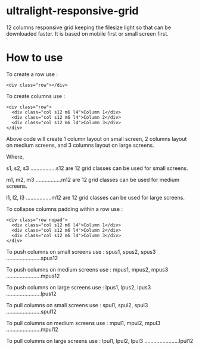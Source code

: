 # ultralight-responsive-grid
12 columns responsive grid keeping the filesize light so that can be downloaded faster. It is based on mobile first or small screen first.

# How to use

To create a row use :

```
<div class="row"></div>
```

To create columns use :

```
<div class="row">
  <div class="col s12 m6 l4">Column 1</div>
  <div class="col s12 m6 l4">Column 2</div>
  <div class="col s12 m6 l4">Column 3</div>
</div>
```
Above code will create 1 column layout on small screen, 2 columns layout on medium screens, and 3 columns layout on large screens.

Where,

s1, s2, s3 .................s12 are 12 grid classes can be used for small screens.

m1, m2, m3 .................m12 are 12 grid classes can be used for medium screens.

l1, l2, l3 .................m12 are 12 grid classes can be used for large screens.

To collapse columns padding within a row use :

```
<div class="row nopad">
  <div class="col s12 m6 l4">Column 1</div>
  <div class="col s12 m6 l4">Column 2</div>
  <div class="col s12 m6 l4">Column 3</div>
</div>
```

To push columns on small screens use :
spus1, spus2, spus3 .......................spus12

To push columns on medium screens use :
mpus1, mpus2, mpus3 .......................mpus12

To push columns on large screens use :
lpus1, lpus2, lpus3 .......................lpus12


To pull columns on small screens use :
spul1, spul2, spul3 .......................spul12

To pull columns on medium screens use :
mpul1, mpul2, mpul3 .......................mpul12

To pull columns on large screens use :
lpul1, lpul2, lpul3 .......................lpul12
